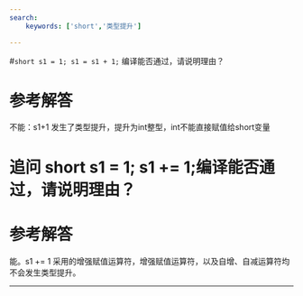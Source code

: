 ```yaml
---
search:
    keywords: ['short','类型提升']

---
```



#`short s1 = 1; s1 = s1 + 1;` 编译能否通过，请说明理由？

# 参考解答

不能：s1+1 发生了类型提升，提升为int整型，int不能直接赋值给short变量


# 追问 short s1 = 1; s1 += 1;编译能否通过，请说明理由？

# 参考解答

能。s1 += 1 采用的增强赋值运算符，增强赋值运算符，以及自增、自减运算符均不会发生类型提升。

---

